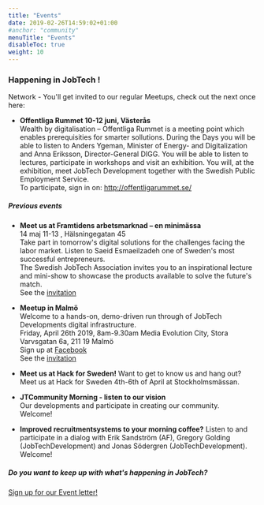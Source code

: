 ```yaml
---
title: "Events"
date: 2019-02-26T14:59:02+01:00
#anchor: "community"
menuTitle: "Events"
disableToc: true
weight: 10
---
```


### Happening in JobTech ! ###

Network - You'll get invited to our regular Meetups, check out the next once here:  

- **Offentliga Rummet 10-12 juni, Västerås**  
Wealth by digitalisation – Offentliga Rummet is a meeting point which enables prerequisities for smarter sollutions. 
During the Days you will be able to listen to Anders Ygeman, Minister of Energy- and Digitalization and Anna Eriksson, 
Director-General DIGG. You will be able to listen to lectures, participate in workshops and visit an exhibition. 
You will, at the exhibition, meet JobTech Development together with the Swedish Public Employment Service.   
To participate, sign in on:
http://offentligarummet.se/


 

##### **Previous events** 

- **Meet us at Framtidens arbetsmarknad – en minimässa**  
14 maj 11-13 , Hälsningegatan 45  
Take part in tomorrow's digital solutions for the challenges facing the labor market. 
Listen to Saeid Esmaeilzadeh one of Sweden's most successful entrepreneurs.  
The Swedish JobTech Association invites you to an inspirational lecture and mini-show to showcase the products available to solve the future's match.  
See the <a href="/pdfjs/web/viewer.html?file=/pdf/minimassa.pdf" target="_blank" >invitation</a>

- **Meetup in Malmö**   
Welcome to a hands-on, demo-driven run through of JobTech Developments digital infrastructure.  
Friday, April 26th 2019, 8am-9.30am
Media Evolution City, Stora Varvsgatan 6a, 211 19 Malmö  
Sign up at [Facebook](https://www.facebook.com/events/2840552519503280/?active_tab=about)  
See the [invitation](/img/MEC.png)


- **Meet us at Hack for Sweden!** 
Want to get to know us and hang out? Meet us at Hack for Sweden 4th-6th of April at Stockholmsmässan.

- **JTCommunity Morning - listen to our vision**  
Our developments and participate in creating our community.  
Welcome! 

- **Improved recruitmentsystems to your morning coffee?** 
Listen to and participate in a dialog with Erik Sandström (AF), Gregory Golding (JobTechDevelopment) and Jonas Södergren (JobTechDevelopment).  
Welcome! 


  



##### Do you want to keep up with what's happening in JobTech?
[Sign up for our Event letter!](https://gansub.com/s/oeGL7cn4Km/)



